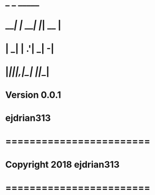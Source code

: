 #                        
#       _       _   _____ 
#   ___| |_ ___| |_| __  |
#  |  _|   | .'|  _|    -|
#  |___|_|_|__,|_| |__|__|
#                         
#            Version 0.0.1
#
#               ejdrian313
#
# ========================
#
#  Copyright 2018 ejdrian313
#
# ========================
#
